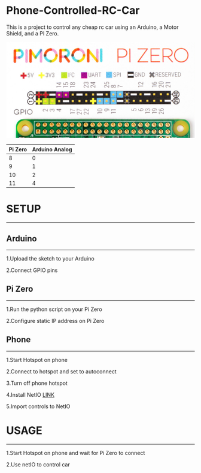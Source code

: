 # Phone-Controlled-RC-Car


This is a project to control any cheap rc car using an Arduino, a Motor Shield, and a PI Zero.

<img src="https://github.com/jdial1/Phone-Controlled-RC-Car/blob/master/PI-Zero-GPIO-PINOUT.PNG"></img>

  Pi Zero   | Arduino Analog
  ---|---
    8     |       0
    9      |      1
    10    |       2
    11      |      4
    
    
# SETUP
------------------



   ## Arduino ##
  ------
  1.Upload the sketch to your Arduino

  2.Connect GPIO pins



 ## Pi Zero ##
  ------
  1.Run the python script on your Pi Zero

  2.Configure static IP address on Pi Zero


 
  ## Phone ##
  -------
  1.Start Hotspot on phone

  2.Connect to hotspot and set to autoconnect

  3.Turn off phone hotspot

  4.Install NetIO <a href="https://play.google.com/store/apps/details?id=com.luvago.netio&hl=en">LINK</a>

  5.Import controls to NetIO



# USAGE
------------------------
  1.Start Hotspot on phone and wait for Pi Zero to connect

  2.Use netIO to control car

